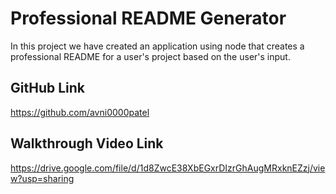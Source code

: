 # Professional README Generator
In this project we have created an application using node that creates a professional README for a user's project based on the user's input.
## GitHub Link
https://github.com/avni0000patel
## Walkthrough Video Link
https://drive.google.com/file/d/1d8ZwcE38XbEGxrDIzrGhAugMRxknEZzj/view?usp=sharing

